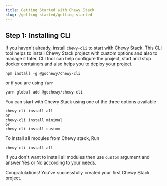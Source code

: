 ```yaml
---
title: Getting Started with Chewy Stack
slug: /getting-started/getting-started
---
```


## Step 1: Installing CLI

If you haven't already, install `chewy-cli` to start with Chewy Stack. This CLI tool helps to install Chewy Stack project with custom options and also to manage it later.
CLI tool can help configure the project, start and stop docker containers and also helps you to deploy your project.

```shell
npm install -g @gochewy/chewy-cli
```
or if you are using `Yarn`

```shell
yarn global add @gochewy/chewy-cli
```
You can start with Chewy Stack using one of the three options available
```shell
chewy-cli install all
or
chewy-cli install minimal
or
chewy-cli install custom
```
To install all modules from Chewy stack, Run

```shell
chewy-cli install all
```
If you don't want to install all modules then use `custom` argument and answer Yes or No according to your needs.

Congratulations! You've successfully created your first Chewy Stack project.

